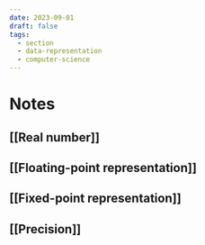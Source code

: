 ```yaml
---
date: 2023-09-01
draft: false
tags:
  - section
  - data-representation
  - computer-science
---
```

# Notes

## [[Real number]]
## [[Floating-point representation]]
## [[Fixed-point representation]]
## [[Precision]]